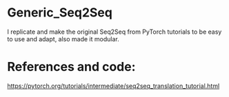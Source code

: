 # Generic_Seq2Seq
I replicate and make the original Seq2Seq from PyTorch tutorials to be easy to use and adapt, also made it modular.

# References and code:
https://pytorch.org/tutorials/intermediate/seq2seq_translation_tutorial.html

